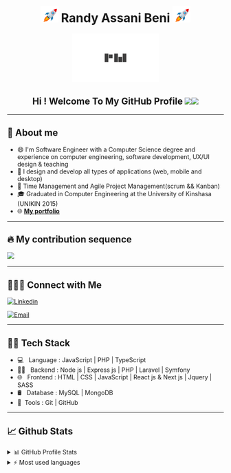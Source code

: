 <div align="center">
    <h1><img src="./assets/rocket.gif" width="8%"> Randy Assani Beni <img src="./assets/rocket.gif" width="8%"></h1>
</div>

<p align="center"><img width="40%" height="auto" src="./assets/rm-landing-logo.png"/></p>

<h2 align="center"> 
    Hi ! Welcome To My GitHub Profile <img src="https://emojis.slackmojis.com/emojis/images/1531849430/4246/blob-sunglasses.gif?1531849430" width="28"/><img src="https://media.giphy.com/media/hvRJCLFzcasrR4ia7z/giphy.gif" width="28">
</h2>

---

## 📖 About me

- 😄 I'm Software Engineer with a Computer Science degree and experience on computer engineering, software development, UX/UI design & teaching 
- 🎨 I design and develop all types of applications (web, mobile and desktop)
- 📱 Time Management and Agile Project Management(scrum && Kanban)
- 🎓 Graduated in Computer Engineering at the University of Kinshasa (UNIKIN 2015)
- 🌐 <a href="https://randyassani.dev" target="_blank"><strong>My portfolio</strong></a>

---

## 🔥 My contribution sequence

<p>
  <a href="https://github.com/Randy-RM/github-readme-streak-stats">
    <img src="https://github-readme-streak-stats.herokuapp.com/?user=Randy-RM&theme=radical#version3"/>
  </a>
</p>

---

## 🙋‍🤝🏻 Connect with Me

<p align="left">

<a href="https://www.linkedin.com/in/randy-assani-beni-ab101216b/"><img alt="Linkedin" title="Linkedin" src="https://img.shields.io/badge/-Linkedin-0A66C2?style=for-the-badge&logo=Linkedin&logoColor=white"/></a>
    
<a href="mailto:randymuhema@gmail.com"><img alt="Email" src="https://img.shields.io/badge/Email-randymuhema@gmail.com-blue?style=flat-square&logo=Microsoft%20outlook"></a>

</p>

---

## 👨‍🛠 Tech Stack

- 💻 &nbsp; Language : JavaScript | PHP | TypeScript
- 👨‍💻 &nbsp; Backend : Node js | Express js | PHP | Laravel | Symfony
- 🌐 &nbsp; Frontend : HTML | CSS | JavaScript | React js & Next js | Jquery | SASS
- 🛢 &nbsp; Database : MySQL | MongoDB
- 🔧&nbsp; Tools : Git | GitHub
  <br/>

---

## 📈 Github Stats

<!-- https://github.com/anuraghazra/github-readme-stats -->
<details>
  <summary>📊 GitHub Profile Stats</summary>
  <br/>
    <a href="https://github.com/anuraghazra/github-readme-stats"><img alt="DenverCoder1's Github Stats" src="https://github-readme-stats.vercel.app/api?username=Randy-RM&show_icons=true&count_private=true&hide=&theme=radical" /></a>
</details>

<details> 
  <summary>⚡ Most used languages</summary>
  <br/>
    <a href="https://github.com/anuraghazra/github-readme-stats"><img alt="DenverCoder1's Top Languages" src="https://github-readme-stats.vercel.app/api/top-langs/?username=Randy-RM&langs_count=10&theme=radical&layout=compact#" /></a>
  <br/>
  <b>notice :</b> This graph is only a measure of the languages that make up my public code on GitHub and does not reflect my experience or skill level.
</details>

<!--
**Randy-RM/Randy-RM** is a ✨ _special_ ✨ repository because its `README.md` (this file) appears on your GitHub profile.

Here are some ideas to get you started:

- 🔭 I’m currently working on ...
- 🌱 I’m currently learning ...
- 👯 I’m looking to collaborate on ...
- 🤔 I’m looking for help with ...
- 💬 Ask me about ...
- 📫 How to reach me: ...
- 😄 Pronouns: ...
- ⚡ Fun fact: ...
-->
